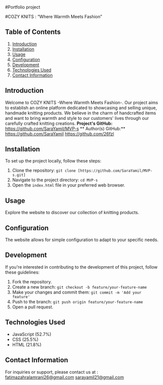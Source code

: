 #Portfolio project

#COZY KNITS : “Where Warmth Meets Fashion”
## Table of Contents
1. [Introduction](#introduction)
2. [Installation](#installation)
3. [Usage](#usage)
4. [Configuration](#configuration)
5. [Development](#development)
6. [Technologies Used](#technologies-used)
7. [Contact Information](#contact-information)

## Introduction
Welcome to COZY KNITS -Where Warmth Meets Fashion-.
Our project aims to establish an online platform dedicated to showcasing and selling unique, handmade knitting products.
We believe in the charm of handcrafted items and want to bring warmth and style to our customers' lives through our carefully crafted knitting creations.
**Project's GitHub:**
https://github.com/SaraYamil/MVP-s
** Author(s) GitHub:**
https://github.com/SaraYamil
https://github.com/26fzl

## Installation

To set up the project locally, follow these steps:

1. Clone the repository: `git clone [https://github.com/SaraYamil/MVP-s.git]`
2. Navigate to the project directory: `cd MVP-s`
3. Open the `index.html` file in your preferred web browser.

## Usage

Explore the website to discover our collection of knitting products. 

## Configuration

The website allows for simple configuration to adapt to your specific needs.


## Development

If you're interested in contributing to the development of this project, follow these guidelines:

1. Fork the repository.
2. Create a new branch: `git checkout -b feature/your-feature-name`
3. Make your changes and commit them: `git commit -m 'Add your feature'`
4. Push to the branch: `git push origin feature/your-feature-name`
5. Open a pull request.

## Technologies Used

- JavaScript (52.7%)
- CSS (25.5%)
- HTML (21.8%)


## Contact Information

For inquiries or support, please contact us at :
fatimazahralamrani26@gmail.com
sarayamil21@gmail.com
